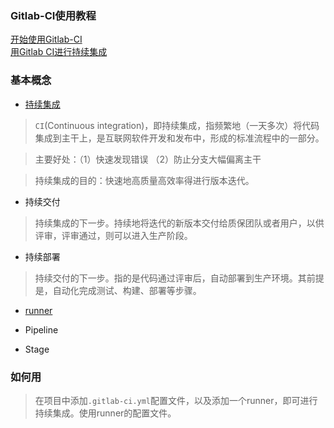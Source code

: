 ### Gitlab-CI使用教程

[开始使用Gitlab-CI](https://segmentfault.com/a/1190000012989919)<br>
[用Gitlab CI进行持续集成](https://scarletsky.github.io/2016/07/29/use-gitlab-ci-for-continuous-integration/)

### 基本概念

* [持续集成](http://www.ruanyifeng.com/blog/2015/09/continuous-integration.html)
>`CI`(Continuous integration)，即持续集成，指频繁地（一天多次）将代码集成到主干上，是互联网软件开发和发布中，形成的标准流程中的一部分。

>主要好处：（1）快速发现错误 （2）防止分支大幅偏离主干

>持续集成的目的：快速地高质量高效率得进行版本迭代。

* 持续交付
>持续集成的下一步。持续地将迭代的新版本交付给质保团队或者用户，以供评审，评审通过，则可以进入生产阶段。

* 持续部署
>持续交付的下一步。指的是代码通过评审后，自动部署到生产环境。其前提是，自动化完成测试、构建、部署等步骤。

* [runner](https://gitlab.com/gitlab-org/gitlab-runner)

* Pipeline

* Stage

### 如何用
>在项目中添加`.gitlab-ci.yml`配置文件，以及添加一个runner，即可进行持续集成。使用runner的配置文件。